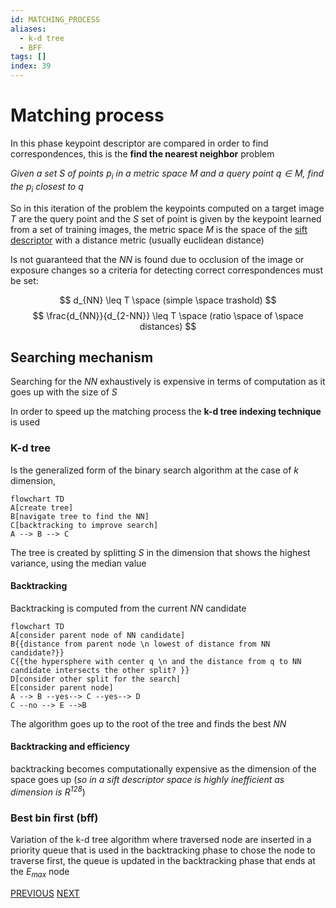 ```yaml
---
id: MATCHING_PROCESS
aliases:
  - k-d tree
  - BFF
tags: []
index: 39
---
```


# Matching process

In this phase keypoint descriptor are compared in order to find correspondences, this is the **find the nearest neighbor** problem

*Given a set $S$ of points $p_i$ in a metric space $M$ and a query point $q \in M$, find the $p_i$ closest to $q$*

So in this iteration of the problem the keypoints  computed on a target image $T$ are the query point and the $S$ set of point is given by the keypoint learned from a set of training images, the metric space $M$ is the space of the [sift descriptor](computer_vision/SIFT_DESCRIPTOR.md) with a distance metric (usually euclidean distance)

Is not guaranteed that the $NN$ is found due to occlusion of the image or exposure changes so a criteria for detecting correct correspondences must be set:

$$
 d_{NN} \leq T \space (simple \space trashold)
$$
$$
 \frac{d_{NN}}{d_{2-NN}} \leq T \space (ratio \space of \space distances)
$$

## Searching mechanism

Searching for the $NN$ exhaustively is expensive in terms of computation as it goes up with the size of $S$

In order to speed up the matching process the **k-d tree indexing technique** is used

### K-d tree

Is the generalized form of the binary search algorithm at the case of $k$ dimension,

```mermaid
flowchart TD
A[create tree]
B[navigate tree to find the NN]
C[backtracking to improve search]
A --> B --> C
```

The tree is created by splitting $S$ in the dimension that shows the highest variance, using the median value

#### Backtracking

Backtracking is computed from the current $NN$ candidate

```mermaid
flowchart TD
A[consider parent node of NN candidate]
B{{distance from parent node \n lowest of distance from NN candidate?}}
C{{the hypersphere with center q \n and the distance from q to NN candidate intersects the other split? }}
D[consider other split for the search]
E[consider parent node]
A --> B --yes--> C --yes--> D
C --no --> E -->B
```

The algorithm goes up to the root of the tree and finds the best $NN$

#### Backtracking and efficiency

backtracking becomes computationally expensive as the dimension of the space goes up (*so in a sift descriptor space is highly inefficient as dimension is $R^{128}$*)

### Best bin first (bff)

Variation of the k-d tree algorithm where traversed node are inserted in a priority queue that is used in the backtracking phase to chose the node to traverse first, the queue is updated in the backtracking phase that ends at the $E_{max}$ node

[PREVIOUS](pages/local_features/SIFT_DESCRIPTOR.md) [NEXT](computer_vision/object_detection/INSTANCE_LEVEL_OBJECT_DETECTION.md)
